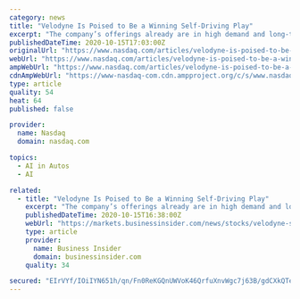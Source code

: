```yaml
---
category: news
title: "Velodyne Is Poised to Be a Winning Self-Driving Play"
excerpt: "The company’s offerings already are in high demand and long-term investors should buy Velodyne stock. Velodyne’s annual revenue is estimated to have reached $100 million. This means LIDAR is widely deployed in automobiles."
publishedDateTime: 2020-10-15T17:03:00Z
originalUrl: "https://www.nasdaq.com/articles/velodyne-is-poised-to-be-a-winning-self-driving-play-2020-10-15?time=1602907262"
webUrl: "https://www.nasdaq.com/articles/velodyne-is-poised-to-be-a-winning-self-driving-play-2020-10-15?time=1602907262"
ampWebUrl: "https://www.nasdaq.com/articles/velodyne-is-poised-to-be-a-winning-self-driving-play-2020-10-15?amp"
cdnAmpWebUrl: "https://www-nasdaq-com.cdn.ampproject.org/c/s/www.nasdaq.com/articles/velodyne-is-poised-to-be-a-winning-self-driving-play-2020-10-15?amp"
type: article
quality: 54
heat: 64
published: false

provider:
  name: Nasdaq
  domain: nasdaq.com

topics:
  - AI in Autos
  - AI

related:
  - title: "Velodyne Is Poised to Be a Winning Self-Driving Play"
    excerpt: "The company’s offerings already are in high demand and long-term investors should buy Velodyne stock. Velodyne’s annual revenue is estimated to have reached $100 million. This means LIDAR is widely deployed in automobiles."
    publishedDateTime: 2020-10-15T16:38:00Z
    webUrl: "https://markets.businessinsider.com/news/stocks/velodyne-stock-poised-to-be-a-winning-self-driving-play-1029685439"
    type: article
    provider:
      name: Business Insider
      domain: businessinsider.com
    quality: 34

secured: "EIrVYf/IOiIYN651h/qn/Fn0ReKGQnUWVoK46QrfuXnvWgc7j63B/gdCXkQTe1drwuAfNraEgBefETwUHzxjrL7qJHFGCo7KrOnZ4ZLaf7aFLy1tJahoHLw4Ht0vTQZQP5oanjYkjV0fuhBuzPcy6N8+Q9y4I8LTETHqlGg1szEZxjuDv92+kIzO+japZNoxh45Ziun4e2V1zuj+C98F98ls5dAjz0jNrF03nq3yuONabIQ0I/V4CYiLsffI4115dzqrNKZDvHGiHLwWVYDZcPHmYOcKEOXTjsblZzwWWf3blSx2crbGQMFE3XGeWEIPq9Icc//9KukEKZnbGhW2sUlTFODgToofB4sApqq3OZ0=;uFTESLOC8E+/h/TfePIB3A=="
---
```



